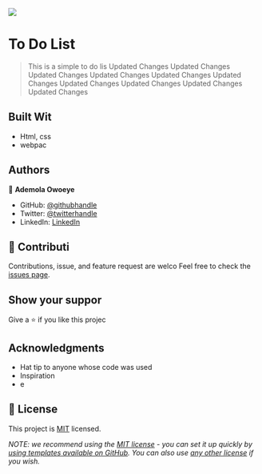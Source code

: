 ![](https://img.shields.io/badge/Microverse-blueviolet)

# To Do List

> This is a simple to do lis
Updated Changes
Updated Changes
Updated Changes
Updated Changes
Updated Changes
Updated Changes
Updated Changes
Updated Changes
Updated Changes
Updated Changes

## Built Wit
- Html, css 
- webpac

## Authors

👤 **Ademola Owoeye**

- GitHub: [@githubhandle](https://github.com/githubhandle)
- Twitter: [@twitterhandle](https://twitter.com/twitterhandle)
- LinkedIn: [LinkedIn](https://linkedin.com/in/linkedinhandle)

## 🤝 Contributi

Contributions, issue, and feature request are welco
Feel free to check the [issues page](../../issues/).

## Show your suppor

Give a ⭐️ if you like this projec

## Acknowledgments

- Hat tip to anyone whose code was used
- Inspiration
- e

## 📝 License

This project is [MIT](./LICENSE) licensed.

_NOTE: we recommend using the [MIT license](https://choosealicense.com/licenses/mit/) - you can set it up quickly by [using templates available on GitHub](https://docs.github.com/en/communities/setting-up-your-project-for-healthy-contributions/adding-a-license-to-a-repository). You can also use [any other license](https://choosealicense.com/licenses/) if you wish._
